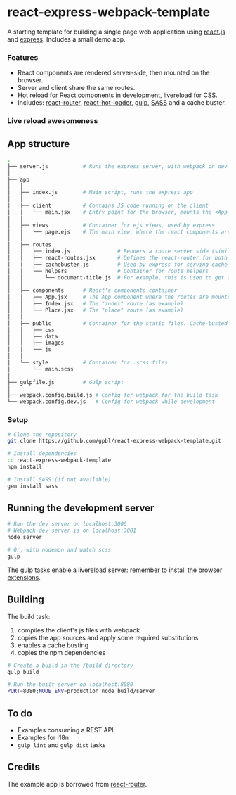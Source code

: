 # react-express-webpack-template

A starting template for building a single page web application using [react.js](http://www.reactjs.org) and [express](http://www.expressjs.com). Includes a small demo app.

### Features 

* React components are rendered server-side, then mounted on the browser.
* Server and client share the same routes.
* Hot reload for React components in development, livereload for CSS.
* Includes: [react-router](https://github.com/rackt/react-router), [react-hot-loader](https://github.com/gaearon/react-hot-loader), [gulp](http://www.gulpjs.com), [SASS](http://sass-lang.com) and a cache buster.

### Live reload awesomeness



## App structure

```bash
.
├── server.js           # Runs the express server, with webpack on dev
│
├── app
│   │ 
│   ├── index.js        # Main script, runs the express app
│   │ 
│   ├── client          # Contains JS code running on the client
│   │   └── main.jsx    # Entry point for the browser, mounts the <App /> component on document.body.
│   │ 
│   ├── views           # Container for ejs views, used by express
│   │   └── page.ejs    # The main view, where the react components are rendered.
│   │ 
│   ├── routes
│   │   ├── index.js               # Renders a route server side (similar to client/main.jsx)
│   │   ├── react-routes.jsx       # Defines the react-router for both server and client
│   │   ├── cachebuster.js         # Used by express for serving cache-busted URLs
│   │   └── helpers                # Container for route helpers
│   │       └── document-title.js  # For example, this is used to get the <title> of a document
│   │ 
│   ├── components      # React's components container
│   │   ├── App.jsx     # The App component where the routes are mounted
│   │   ├── Index.jsx   # The "index" route (as example)
│   │   └── Place.jsx   # The "place" route (as example)
│   │ 
│   ├── public          # Container for the static files. Cache-busted on build.
│   │   ├── css
│   │   ├── data
│   │   ├── images
│   │   └── js
│   │ 
│   └── style           # Container for .scss files
│       └── main.scss
│    
├── gulpfile.js         # Gulp script
│
├── webpack.config.build.js # Config for webpack for the build task
└── webpack.config.dev.js   # Config for webpack while development

```

### Setup

```bash
# Clone the repository
git clone https://github.com/gpbl/react-express-webpack-template.git

# Install dependencies
cd react-express-webpack-template
npm install

# Install SASS (if not available)
gem install sass
```

## Running the development server

```bash
# Run the dev server on localhost:3000
# Webpack dev server is on localhost:3001
node server

# Or, with nodemon and watch scss
gulp
```

The gulp tasks enable a livereload server: remember to install the [browser extensions](http://feedback.livereload.com/knowledgebase/articles/86242-how-do-i-install-and-use-the-browser-extensions).

## Building

The build task:

1. compiles the client's js files with webpack
2. copies the app sources and apply some required substitutions
3. enables a cache busting
4. copies the npm dependencies

```bash
# Create a build in the /build directory
gulp build

# Run the built server on localhost:8080
PORT=8080;NODE_ENV=production node build/server
```

## To do


* Examples consuming a REST API
* Examples for i18n
* `gulp lint` and `gulp dist` tasks

## Credits

The example app is borrowed from [react-router](https://github.com/rackt/react-router).
